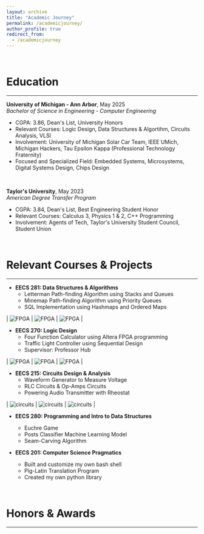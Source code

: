 ```yaml
---
layout: archive
title: "Academic Journey"
permalink: /academicjourney/
author_profile: true
redirect_from:
  - /academicjourney
---
```


&nbsp;
&nbsp;


Education
======

-------------------------------  

**University of Michigan - Ann Arbor**, May 2025  
*Bachelor of Science in Engineering - Computer Engineering*  
- CGPA: 3.86, Dean's List, University Honors
- Relevant Courses: Logic Design, Data Structures & Algortihm, Circuits Analysis, VLSI
- Involvement: University of Michigan Solar Car Team, IEEE UMich, Michigan Hackers, Tau Epsilon Kappa (Professional Technology Fraternity)
- Focused and Specialized Field: Embedded Systems, Microsystems, Digital Systems Design, Chips Design

&nbsp;
&nbsp; 

     
**Taylor's University**, May 2023  
*American Degree Transfer Program*  
- CGPA: 3.84, Dean's List, Best Engineering Student Honor
- Relevant Courses: Calculus 3, Physics 1 & 2, C++ Programming
- Involvement: Agents of Tech, Taylor's University Student Council, Student Union   

&nbsp;
&nbsp;


Relevant Courses & Projects
======

------------------------------- 

* **EECS 281: Data Structures & Algorithms**
  * Letterman Path-finding Algorithm using Stacks and Queues
  * Minemap Path-finding Algorithm using Priority Queues
  * SQL Implementation using Hashmaps and Ordered Maps

|  ![FPGA](/images/FPGA.png) |  ![FPGA](/images/FPGA2.png)  |  ![FPGA](/images/FPGA3.png)  |

* **EECS 270: Logic Design**
  * Four Function Calculator using Altera FPGA programming
  * Traffic Light Controller using Sequential Design
  * Supervisor: Professor Hub

|  ![FPGA](/images/FPGA.png) |  ![FPGA](/images/FPGA2.png)  |  ![FPGA](/images/FPGA3.png)  |

* **EECS 215: Circuits Design & Analysis**
  * Waveform Generator to Measure Voltage 
  * RLC Circuits & Op-Amps Circuits
  * Powering Audio Transmitter with Rheostat

|  ![circuits](/images/cir1.jpg) |  ![circuits](/images/cir2.jpg)  |  ![circuits](/images/cir3.jpg)  |

* **EECS 280: Programming and Intro to Data Structures**
  * Euchre Game  
  * Posts Classifier Machine Learning Model
  * Seam-Carving Algorithm

* **EECS 201: Computer Science Pragmatics**
  * Built and customize my own bash shell
  * Pig-Latin Translation Program
  * Created my own python library

&nbsp;
&nbsp;


Honors & Awards
======

------------------------------- 

